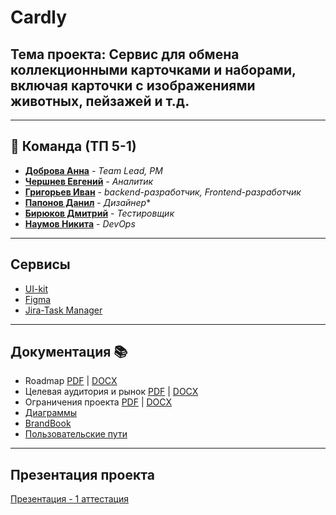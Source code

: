 # Cardly

## Тема проекта: Сервис для обмена коллекционными карточками и наборами, включая карточки с изображениями животных, пейзажей и т.д.

---

## 👥 Команда (ТП 5-1)


- **[Доброва Анна](https://github.com/dobrayAnika)** - *Team Lead, PM*
- **[Чершнев Евгений](https://github.com/floyzzzy)** - *Аналитик* 
- **[Григорьев Иван](https://github.com/ChipoDev)** - *backend-разработчик, Frontend-разработчик*
- **[Папонов Данил](https://github.com/danil13231212341)** - *Дизайнер** 
- **[Бирюков Дмитрий](https://github.com/birbik)** - *Тестировщик*
- **[Наумов Никита](https://github.com/capti)** - *DevOps*

---

## Сервисы

- [UI-kit](https://www.figma.com/design/JEGceh2Gm2ZW494FGIaT0A/Cardly-Brandbook?node-id=44-59&p=f&t=d6eTvzQ74P8yNRGe-0)
- [Figma](https://www.figma.com/design/ljUhVgNlQLElUQvEOcWSBz/Makets?node-id=0-1&t=3v5P2D8Ki25GG22M-1)
- [Jira-Task Manager](https://progecttp.atlassian.net/jira/software/projects/FCCX/boards/3)

---

## Документация 📚

- Roadmap [PDF](https://github.com/capti/Cardly/blob/main/Documentation/roadmap.pdf) | [DOCX](https://github.com/capti/Cardly/blob/main/Documentation/roadmap.docx)
- Целевая аудитория и рынок [PDF](https://github.com/capti/Cardly/blob/main/Documentation/%D0%A6%D0%B5%D0%BB%D0%B5%D0%B2%D0%B0%D1%8F%20%D0%B0%D1%83%D0%B4%D0%B8%D1%82%D0%BE%D1%80%D0%B8%D1%8F%20%D0%B8%20%D1%80%D1%8B%D0%BD%D0%BE%D0%BA.pdf) | [DOCX](https://github.com/capti/Cardly/blob/main/Documentation/%D0%A6%D0%B5%D0%BB%D0%B5%D0%B2%D0%B0%D1%8F%20%D0%B0%D1%83%D0%B4%D0%B8%D1%82%D0%BE%D1%80%D0%B8%D1%8F%20%D0%B8%20%D1%80%D1%8B%D0%BD%D0%BE%D0%BA.docx)
- Ограничения проекта [PDF](https://github.com/capti/Cardly/blob/main/Documentation/%D0%9E%D0%B3%D1%80%D0%B0%D0%BD%D0%B8%D1%87%D0%B5%D0%BD%D0%B8%D1%8F%20%D0%BF%D1%80%D0%BE%D0%B5%D0%BA%D1%82%D0%B0.pdf) | [DOCX](https://github.com/capti/Cardly/blob/main/Documentation/%D0%9E%D0%B3%D1%80%D0%B0%D0%BD%D0%B8%D1%87%D0%B5%D0%BD%D0%B8%D1%8F%20%D0%BF%D1%80%D0%BE%D0%B5%D0%BA%D1%82%D0%B0.docx)
- [Диаграммы](https://github.com/capti/Cardly/tree/main/Documentation/Diagrams)
- [BrandBook](https://www.figma.com/design/JEGceh2Gm2ZW494FGIaT0A/Cardly-Brandbook?node-id=0-1&t=OAp4Ihb40HiQLx4m-1)
- [Пользовательские пути](https://www.figma.com/board/s0O3zvAPgI4DXJF2BDwrAS/user-scenario?node-id=0-1&t=WPJXqXWfhTH9b5QX-1)


---

## Презентация проекта

[Презентация - 1 аттестация](https://github.com/capti/Cardly/blob/main/Documentation/%D0%9F%D1%80%D0%B5%D0%B7%D0%B5%D0%BD%D1%82%D0%B0%D1%86%D0%B8%D1%8F.pdf)
